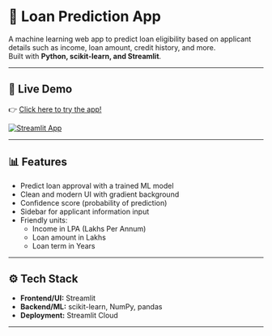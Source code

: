 # 🏦 Loan Prediction App

A machine learning web app to predict loan eligibility based on applicant details such as income, loan amount, credit history, and more.  
Built with **Python, scikit-learn, and Streamlit**.

---

## 🚀 Live Demo
👉 [Click here to try the app!](https://chatbot-fhyhrd5z3vbtd3mkhaawrj.streamlit.app/)

[![Streamlit App](https://static.streamlit.io/badges/streamlit_badge_black_white.svg)](https://chatbot-fhyhrd5z3vbtd3mkhaawrj.streamlit.app/)

---

## 📊 Features
- Predict loan approval with a trained ML model  
- Clean and modern UI with gradient background  
- Confidence score (probability of prediction)  
- Sidebar for applicant information input  
- Friendly units:
  - Income in LPA (Lakhs Per Annum)  
  - Loan amount in Lakhs  
  - Loan term in Years  

---

## ⚙️ Tech Stack
- **Frontend/UI:** Streamlit  
- **Backend/ML:** scikit-learn, NumPy, pandas  
- **Deployment:** Streamlit Cloud  

---


